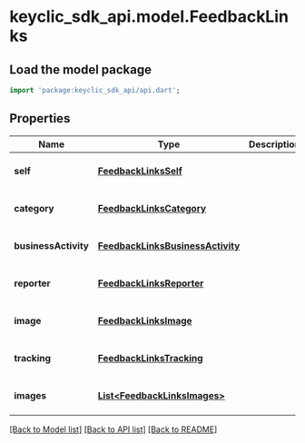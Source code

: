 # keyclic_sdk_api.model.FeedbackLinks

## Load the model package
```dart
import 'package:keyclic_sdk_api/api.dart';
```

## Properties
Name | Type | Description | Notes
------------ | ------------- | ------------- | -------------
**self** | [**FeedbackLinksSelf**](FeedbackLinksSelf.md) |  | [optional] [default to null]
**category** | [**FeedbackLinksCategory**](FeedbackLinksCategory.md) |  | [optional] [default to null]
**businessActivity** | [**FeedbackLinksBusinessActivity**](FeedbackLinksBusinessActivity.md) |  | [optional] [default to null]
**reporter** | [**FeedbackLinksReporter**](FeedbackLinksReporter.md) |  | [optional] [default to null]
**image** | [**FeedbackLinksImage**](FeedbackLinksImage.md) |  | [optional] [default to null]
**tracking** | [**FeedbackLinksTracking**](FeedbackLinksTracking.md) |  | [optional] [default to null]
**images** | [**List&lt;FeedbackLinksImages&gt;**](FeedbackLinksImages.md) |  | [optional] [default to []]

[[Back to Model list]](../README.md#documentation-for-models) [[Back to API list]](../README.md#documentation-for-api-endpoints) [[Back to README]](../README.md)


